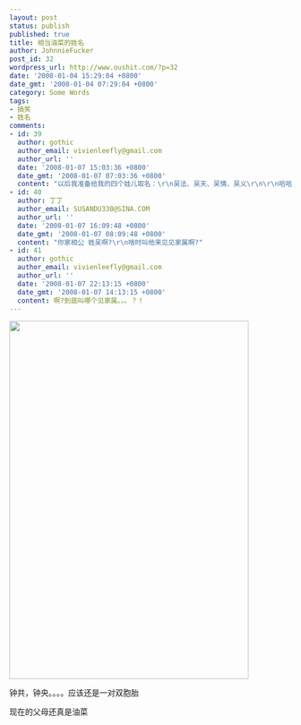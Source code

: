 ```yaml
---
layout: post
status: publish
published: true
title: 相当油菜的姓名
author: JohnnieFucker
post_id: 32
wordpress_url: http://www.oushit.com/?p=32
date: '2008-01-04 15:29:04 +0800'
date_gmt: '2008-01-04 07:29:04 +0800'
category: Some Words
tags:
- 搞笑
- 姓名
comments:
- id: 39
  author: gothic
  author_email: vivienleefly@gmail.com
  author_url: ''
  date: '2008-01-07 15:03:36 +0800'
  date_gmt: '2008-01-07 07:03:36 +0800'
  content: "以后我准备给我的四个娃儿取名：\r\n吴法、吴天、吴情、吴义\r\n\r\n哈哈哈哈哈哈哈"
- id: 40
  author: 丁丁
  author_email: SUSANDU330@SINA.COM
  author_url: ''
  date: '2008-01-07 16:09:48 +0800'
  date_gmt: '2008-01-07 08:09:48 +0800'
  content: "你家相公 姓吴啊?\r\n啥时叫他来见见家属啊?"
- id: 41
  author: gothic
  author_email: vivienleefly@gmail.com
  author_url: ''
  date: '2008-01-07 22:13:15 +0800'
  date_gmt: '2008-01-07 14:13:15 +0800'
  content: 啊?到底叫哪个见家属。。。？！
---
```

<p><img src="http://photo14.yupoo.com/20080104/142347_946892501_oyjobnhm.jpg" height="640" width="427" /></p>
<p>钟共，钟央。。。。应该还是一对双胞胎</p>
<p>现在的父母还真是油菜</p>
